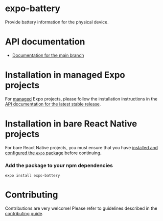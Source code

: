 # expo-battery

Provide battery information for the physical device.

# API documentation

- [Documentation for the main branch](https://github.com/expo/expo/blob/main/docs/pages/versions/unversioned/sdk/battery.md)

# Installation in managed Expo projects

For [managed](https://docs.expo.io/versions/latest/introduction/managed-vs-bare/) Expo projects, please follow the installation instructions in the [API documentation for the latest stable release](https://docs.expo.io/versions/latest/sdk/battery/).

# Installation in bare React Native projects

For bare React Native projects, you must ensure that you have [installed and configured the `expo` package](https://docs.expo.dev/bare/installing-expo-modules/) before continuing.

### Add the package to your npm dependencies

```
expo install expo-battery
```

# Contributing

Contributions are very welcome! Please refer to guidelines described in the [contributing guide](https://github.com/expo/expo#contributing).
